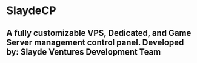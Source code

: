 # SlaydeCP
A fully customizable VPS, Dedicated, and Game Server management control panel.
Developed by: Slayde Ventures Development Team
----
